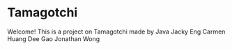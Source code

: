 # Tamagotchi
Welcome! This is a project on Tamagotchi made by Java
Jacky Eng
Carmen Huang
Dee Gao
Jonathan Wong
